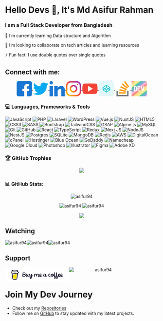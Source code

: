 # Hello Devs 👋, It's Md Asifur Rahman


### I am a Full Stack Developer from Bangladesh

🌱 I’m currently learning Data structure and Algorithm

👯 I’m looking to collaborate on tech articles and learning resources

⚡ Fun fact: I use double quotes over single quotes
## Connect with me:

<!-- Social Icons -->
<p align="center">
    <a href="https://facebook.com/asifur94">
        <img align="center" src="https://raw.githubusercontent.com/developervijay7/developervijay7/main/images/icons/facebook.svg" alt="asifur94" height="50" width="50" />
    </a>
    <a href="https://twitter.com/asifur94">
        <img align="center" src="https://raw.githubusercontent.com/developervijay7/developervijay7/main/images/icons/twitter.svg" alt="asifur94" height="50" width="50" />
    </a>
    <a href="https://www.linkedin.com/in/asifur94/">
        <img align="center" src="https://raw.githubusercontent.com/developervijay7/developervijay7/main/images/icons/linked-in-alt.svg" alt="asifur94" height="50" width="50" />
    </a>
    <a href="https://instagram.com/asifur94">
        <img align="center" src="https://raw.githubusercontent.com/developervijay7/developervijay7/main/images/icons/instagram.svg" alt="asifur94" height="50" width="50" />
    </a>
    <a href="#">
        <img align="center" src="https://raw.githubusercontent.com/developervijay7/developervijay7/main/images/icons/youtube.svg" alt="asifur94" height="50" width="50" />
    </a>
    <a href="https://codepen.io/asifur94">
        <img align="center" src="https://raw.githubusercontent.com/developervijay7/developervijay7/main/images/icons/codepen.svg" alt="asifur94" height="50" width="50" />
    </a>
    <a href="https://stackoverflow.com/users/asifur94">
        <img align="center" src="https://raw.githubusercontent.com/developervijay7/developervijay7/main/images/icons/stack-overflow.svg" alt="asifur94" height="50" width="50" />
    </a>
    <a href="https://dev.to/asifur94">
        <img align="center" src="https://raw.githubusercontent.com/developervijay7/developervijay7/main/images/icons/devto.svg" alt="asifur94" height="50" width="50" />
    </a>
</p>
<!-- /Social Icons -->

### :computer: Languages, Frameworks & Tools

![JavaScript](https://img.shields.io/badge/javascript-%23323330.svg?style=for-the-badge&logo=javascript&logoColor=%23F7DF1E)
![PHP](https://img.shields.io/badge/php-%23777BB4.svg?style=for-the-badge&logo=php&logoColor=white)
![Laravel](https://img.shields.io/badge/laravel-%23FF2D20.svg?style=for-the-badge&logo=laravel&logoColor=white)
![WordPress](https://img.shields.io/badge/WordPress-%23117AC9.svg?style=for-the-badge&logo=wordpress&logoColor=white)
![Vue.js](https://img.shields.io/badge/vuejs-%2335495e.svg?style=for-the-badge&logo=vuedotjs&logoColor=%234FC08D)
![NuxtJS](https://img.shields.io/badge/Nuxt-black?style=for-the-badge&logo=nuxt.js&logoColor=white)
![HTML5](https://img.shields.io/badge/html5-%23E34F26.svg?style=for-the-badge&logo=html5&logoColor=white)
![CSS3](https://img.shields.io/badge/css3-%231572B6.svg?style=for-the-badge&logo=css3&logoColor=white)
![SASS](https://img.shields.io/badge/SASS-hotpink.svg?style=for-the-badge&logo=SASS&logoColor=white)
![Bootstrap](https://img.shields.io/badge/bootstrap-%23563D7C.svg?style=for-the-badge&logo=bootstrap&logoColor=white)
![TailwindCSS](https://img.shields.io/badge/tailwindcss-%2338B2AC.svg?style=for-the-badge&logo=tailwind-css&logoColor=white)
![GSAP](https://img.shields.io/badge/GSAP-%23DD3E7A.svg?style=for-the-badge&logo=greensock&logoColor=white)
![Alpine.js](https://img.shields.io/badge/Alpine.js-8BC0D0?style=for-the-badge&logo=alpine.js&logoColor=black)
![MySQL](https://img.shields.io/badge/mysql-%2300f.svg?style=for-the-badge&logo=mysql&logoColor=white)
![Git](https://img.shields.io/badge/git-%23F05033.svg?style=for-the-badge&logo=git&logoColor=white)
![GitHub](https://img.shields.io/badge/github-%23121011.svg?style=for-the-badge&logo=github&logoColor=white)
![React](https://img.shields.io/badge/react-%2320232a.svg?style=for-the-badge&logo=react&logoColor=%2361DAFB)
![TypeScript](https://img.shields.io/badge/typescript-%23007ACC.svg?style=for-the-badge&logo=typescript&logoColor=white)
![Redux](https://img.shields.io/badge/redux-%23593d88.svg?style=for-the-badge&logo=redux&logoColor=white)
![Next JS](https://img.shields.io/badge/Next-black?style=for-the-badge&logo=next.js&logoColor=white)
![NodeJS](https://img.shields.io/badge/node.js-6DA55F?style=for-the-badge&logo=node.js&logoColor=white)
![NestJS](https://img.shields.io/badge/nestjs-%23E0234E.svg?style=for-the-badge&logo=nestjs&logoColor=white)
![Postgres](https://img.shields.io/badge/postgres-%23316192.svg?style=for-the-badge&logo=postgresql&logoColor=white)
![SQLite](https://img.shields.io/badge/sqlite-%2307405e.svg?style=for-the-badge&logo=sqlite&logoColor=white)
![MongoDB](https://img.shields.io/badge/MongoDB-%234ea94b.svg?style=for-the-badge&logo=mongodb&logoColor=white)
![Redis](https://img.shields.io/badge/redis-%23DD0031.svg?style=for-the-badge&logo=redis&logoColor=white)
![AWS](https://img.shields.io/badge/AWS-%23FF9900.svg?style=for-the-badge&logo=amazon-aws&logoColor=white)
![DigitalOcean](https://img.shields.io/badge/DigitalOcean-%230167ff.svg?style=for-the-badge&logo=digitalOcean&logoColor=white)
![cPanel](https://img.shields.io/badge/cPanel-FF6C2C.svg?style=for-the-badge&logo=cpanel&logoColor=white)
![Hostinger](https://img.shields.io/badge/Hostinger-FF6C2C.svg?style=for-the-badge&logo=hostinger&logoColor=white)
![Blue Ocean](https://img.shields.io/badge/Blue%20Ocean-1B6AC6.svg?style=for-the-badge&logo=blue-ocean&logoColor=white)
![GoDaddy](https://img.shields.io/badge/GoDaddy-1B6AC6.svg?style=for-the-badge&logo=godaddy&logoColor=white)
![Namecheap](https://img.shields.io/badge/Namecheap-DE3723.svg?style=for-the-badge&logo=namecheap&logoColor=white)
![Google Cloud](https://img.shields.io/badge/Google%20Cloud-%234285F4.svg?style=for-the-badge&logo=google-cloud&logoColor=white)
![Photoshop](https://img.shields.io/badge/adobe%20photoshop-%2331A8FF.svg?style=for-the-badge&logo=adobephotoshop&logoColor=white)
![Illustrator](https://img.shields.io/badge/adobe%20illustrator-%23FF9A00.svg?style=for-the-badge&logo=adobeillustrator&logoColor=white)
![Figma](https://img.shields.io/badge/figma-%23F24E1E.svg?style=for-the-badge&logo=figma&logoColor=white)
![Adobe XD](https://img.shields.io/badge/adobe%20xd-%23FF61F6.svg?style=for-the-badge&logo=adobexd&logoColor=white)

### 🏆 GitHub Trophies
<p align="center">
    <img src="https://github-profile-trophy.vercel.app/?username=asifur94&theme=onedark&margin-w=15" />
</p>
<!-- GitHub Stats -->

### 📊 GitHub Stats:

<p align="center">
     <img src="https://github-readme-streak-stats.herokuapp.com/?user=asifur94&theme=tokyonight" alt="asifur94" />
</p>

<p align="center">
    <img src="https://github-readme-stats.vercel.app/api?username=asifur94&show_icons=true&theme=tokyonight" alt="asifur94" />
   <img  src="https://github-readme-stats.vercel.app/api/top-langs?username=asifur94&show_icons=true&locale=en&layout=compact&theme=tokyonight" alt="asifur94" />
</p>

<p align="center">
    
</p>

<p align="center">
    <img align="center" src="https://github-profile-summary-cards.vercel.app/api/cards/profile-details?username=asifur94&theme=github_dark" />
</p>
<!-- /GitHub Stats -->

## Watching

<p align="center">
    <img align="left" src="https://komarev.com/ghpvc/?username=asifur94&label=Profile%20views&color=0e75b6&style=flat" alt="asifur94" />
</p>

<p align="center">
    <img align="left" src="https://img.shields.io/github/followers/asifur94?label=Followers&style=social" alt="asifur94" />
</p>

<p align="center">
    <img align="left" src="https://img.shields.io/github/stars/asifur94?label=Stars&style=social" alt="asifur94" />
</p>
<!-- watching -->
<br>

## Support

<p align="center">
    <a href="https://buymeacoffee.com/asifur94">
        <img align="left" src="https://raw.githubusercontent.com/developervijay7/developervijay7/main/images/buttons/bmc-white-button.png" height="50" width="210" alt="asifur94" />
    </a>
    <a href="https://ko-fi.com/asifur94"> 
        <img align="left" src="https://cdn.ko-fi.com/cdn/kofi3.png?v=3" height="50" width="210" alt="asifur94" />
    </a>
</p>

<br><br>

# Join My Dev Journey
- Check out my [Repositories](https://github.com/asifur94?tab=repositories)
- Follow me on [GitHub](https://github.com/asifur94) to stay updated with my latest projects.

